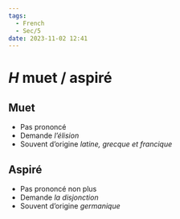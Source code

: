 ```yaml
---
tags:
  - French
  - Sec/5
date: 2023-11-02 12:41
---
```


# *H* muet / aspiré

## Muet

- Pas prononcé
- Demande *l’élision*
- Souvent d’origine *latine, grecque et francique*

## Aspiré

- Pas prononcé non plus
- Demande *la disjonction*
- Souvent d’origine *germanique*